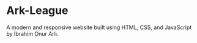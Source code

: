 # Ark-League
A modern and responsive website built using HTML, CSS, and JavaScript by İbrahim Onur Arlı.
